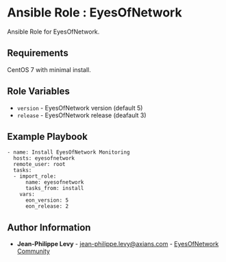 # Ansible Role : EyesOfNetwork

Ansible Role for EyesOfNetwork.

Requirements
------------

CentOS 7 with minimal install.

Role Variables
--------------

* `version` - EyesOfNetwork version (default 5)
* `release` - EyesOfNetwork release (deafault 3)

Example Playbook
----------------

```
- name: Install EyesOfNetwork Monitoring 
  hosts: eyesofnetwork
  remote_user: root
  tasks:
  - import_role:
      name: eyesofnetwork
      tasks_from: install
    vars:
      eon_version: 5
      eon_release: 2
```

Author Information
------------------

* **Jean-Philippe Levy** - <jean-philippe.levy@axians.com> - [EyesOfNetwork Community](https://github.com/eyesofnetworkcommunity)
